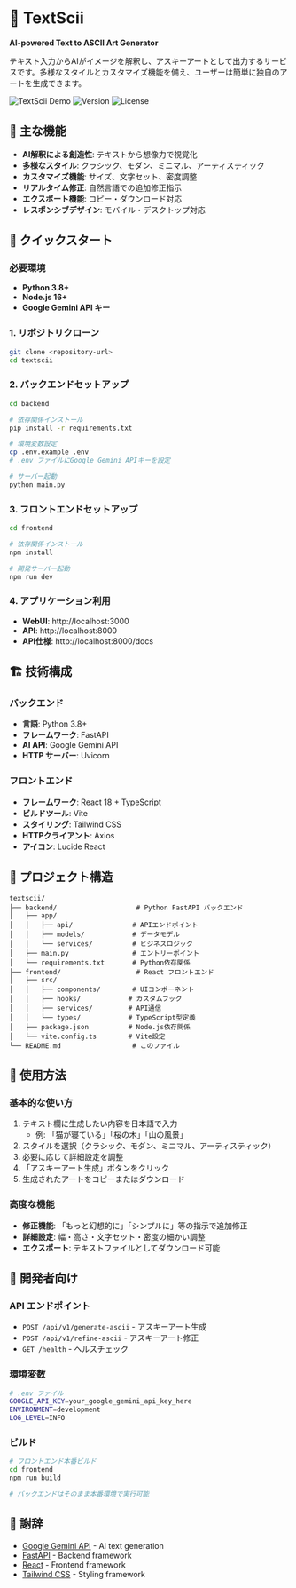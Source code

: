 # 🎨 TextScii

**AI-powered Text to ASCII Art Generator**

テキスト入力からAIがイメージを解釈し、アスキーアートとして出力するサービスです。多様なスタイルとカスタマイズ機能を備え、ユーザーは簡単に独自のアートを生成できます。

![TextScii Demo](https://img.shields.io/badge/Status-Ready-brightgreen)
![Version](https://img.shields.io/badge/Version-1.0.0-blue)
![License](https://img.shields.io/badge/License-MIT-yellow)

## 🌟 主な機能

- **AI解釈による創造性**: テキストから想像力で視覚化
- **多様なスタイル**: クラシック、モダン、ミニマル、アーティスティック
- **カスタマイズ機能**: サイズ、文字セット、密度調整
- **リアルタイム修正**: 自然言語での追加修正指示
- **エクスポート機能**: コピー・ダウンロード対応
- **レスポンシブデザイン**: モバイル・デスクトップ対応

## 🚀 クイックスタート

### 必要環境
- **Python 3.8+**
- **Node.js 16+**
- **Google Gemini API キー**

### 1. リポジトリクローン
```bash
git clone <repository-url>
cd textscii
```

### 2. バックエンドセットアップ
```bash
cd backend

# 依存関係インストール
pip install -r requirements.txt

# 環境変数設定
cp .env.example .env
# .env ファイルにGoogle Gemini APIキーを設定

# サーバー起動
python main.py
```

### 3. フロントエンドセットアップ
```bash
cd frontend

# 依存関係インストール
npm install

# 開発サーバー起動
npm run dev
```

### 4. アプリケーション利用
- **WebUI**: http://localhost:3000
- **API**: http://localhost:8000
- **API仕様**: http://localhost:8000/docs

## 🏗️ 技術構成

### バックエンド
- **言語**: Python 3.8+
- **フレームワーク**: FastAPI
- **AI API**: Google Gemini API
- **HTTP サーバー**: Uvicorn

### フロントエンド
- **フレームワーク**: React 18 + TypeScript
- **ビルドツール**: Vite
- **スタイリング**: Tailwind CSS
- **HTTPクライアント**: Axios
- **アイコン**: Lucide React

## 📁 プロジェクト構造

```
textscii/
├── backend/                    # Python FastAPI バックエンド
│   ├── app/
│   │   ├── api/               # APIエンドポイント
│   │   ├── models/            # データモデル
│   │   └── services/          # ビジネスロジック
│   ├── main.py                # エントリーポイント
│   └── requirements.txt       # Python依存関係
├── frontend/                   # React フロントエンド
│   ├── src/
│   │   ├── components/        # UIコンポーネント
│   │   ├── hooks/            # カスタムフック
│   │   ├── services/         # API通信
│   │   └── types/            # TypeScript型定義
│   ├── package.json          # Node.js依存関係
│   └── vite.config.ts        # Vite設定
└── README.md                  # このファイル
```

## 🎯 使用方法

### 基本的な使い方
1. テキスト欄に生成したい内容を日本語で入力
   - 例: 「猫が寝ている」「桜の木」「山の風景」
2. スタイルを選択（クラシック、モダン、ミニマル、アーティスティック）
3. 必要に応じて詳細設定を調整
4. 「アスキーアート生成」ボタンをクリック
5. 生成されたアートをコピーまたはダウンロード

### 高度な機能
- **修正機能**: 「もっと幻想的に」「シンプルに」等の指示で追加修正
- **詳細設定**: 幅・高さ・文字セット・密度の細かい調整
- **エクスポート**: テキストファイルとしてダウンロード可能

## 🔧 開発者向け

### API エンドポイント
- `POST /api/v1/generate-ascii` - アスキーアート生成
- `POST /api/v1/refine-ascii` - アスキーアート修正
- `GET /health` - ヘルスチェック

### 環境変数
```bash
# .env ファイル
GOOGLE_API_KEY=your_google_gemini_api_key_here
ENVIRONMENT=development
LOG_LEVEL=INFO
```

### ビルド
```bash
# フロントエンド本番ビルド
cd frontend
npm run build

# バックエンドはそのまま本番環境で実行可能
```


## 🙏 謝辞

- [Google Gemini API](https://ai.google.dev/) - AI text generation
- [FastAPI](https://fastapi.tiangolo.com/) - Backend framework
- [React](https://reactjs.org/) - Frontend framework
- [Tailwind CSS](https://tailwindcss.com/) - Styling framework